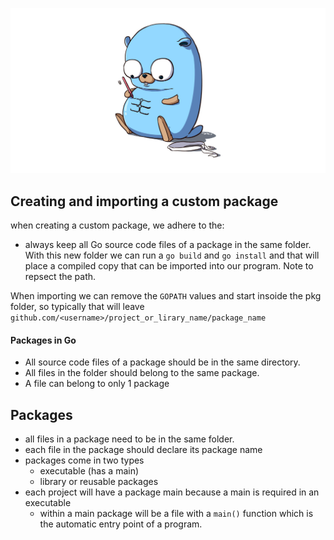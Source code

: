![](https://github.com/irisida/golang/blob/master/assets/gopher.jpeg)

## Creating and importing a custom package

when creating a custom package, we adhere to the:

- always keep all Go source code files of a package in the same folder.
  With this new folder we can run a `go build` and `go install` and that will place a compiled copy that can be imported into our program. Note to repsect the path.

When importing we can remove the `GOPATH` values and start insoide the pkg folder, so typically that will leave `github.com/<username>/project_or_lirary_name/package_name`

#### Packages in Go

- All source code files of a package should be in the same directory.
- All files in the folder should belong to the same package.
- A file can belong to only 1 package

## Packages

- all files in a package need to be in the same folder.
- each file in the package should declare its package name
- packages come in two types
  - executable (has a main)
  - library or reusable packages
- each project will have a package main because a main is required in an executable
  - within a main package will be a file with a `main()` function which is the automatic entry point of a program.
